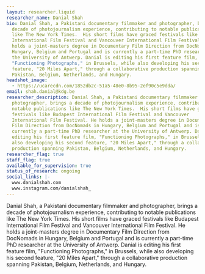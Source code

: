 ```yaml
---
layout: researcher.liquid
researcher_name: Danial Shah
bio: Danial Shah, a Pakistani documentary filmmaker and photographer, brings a
  decade of photojournalism experience, contributing to notable publications
  like The New York Times.  His short films have graced festivals like Budapest
  International Film Festival and Vancouver International Film Festival. He
  holds a joint-masters degree in Documentary Film Direction from DocNomads in
  Hungary, Belgium and Portugal and is currently a part-time PhD researcher at
  the University of Antwerp. Danial is editing his first feature film,
  "Functioning Photographs," in Brussels, while also developing his second
  feature, "20 Miles Apart," through a collaborative production spanning
  Pakistan, Belgium, Netherlands, and Hungary.
headshot_image:
  - https://ucarecdn.com/1852db2c-51a5-48e0-8b95-2ef90c5e9dda/
email: shah.danial@kdg.be
researcher_description: Danial Shah, a Pakistani documentary filmmaker and
  photographer, brings a decade of photojournalism experience, contributing to
  notable publications like The New York Times.  His short films have graced
  festivals like Budapest International Film Festival and Vancouver
  International Film Festival. He holds a joint-masters degree in Documentary
  Film Direction from DocNomads in Hungary, Belgium and Portugal and is
  currently a part-time PhD researcher at the University of Antwerp. Danial is
  editing his first feature film, "Functioning Photographs," in Brussels, while
  also developing his second feature, "20 Miles Apart," through a collaborative
  production spanning Pakistan, Belgium, Netherlands, and Hungary.
researcher_flag: true
staff_flag: true
available_for_supervision: true
status_of_research: ongoing
social_links: |-
  www.danialshah.com
  www.instagram.com/danialshah_
---
```

Danial Shah, a Pakistani documentary filmmaker and photographer, brings a decade of photojournalism experience, contributing to notable publications like The New York Times. His short films have graced festivals like Budapest International Film Festival and Vancouver International Film Festival. He holds a joint-masters degree in Documentary Film Direction from DocNomads in Hungary, Belgium and Portugal and is currently a part-time PhD researcher at the University of Antwerp. Danial is editing his first feature film, "Functioning Photographs," in Brussels, while also developing his second feature, "20 Miles Apart," through a collaborative production spanning Pakistan, Belgium, Netherlands, and Hungary.
